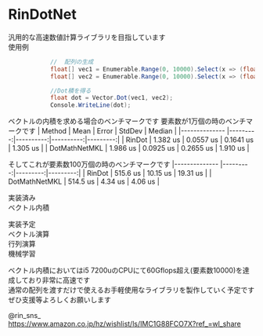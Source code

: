 # RinDotNet

汎用的な高速数値計算ライブラリを目指しています  
使用例
  
```csharp
            //  配列の生成
            float[] vec1 = Enumerable.Range(0, 10000).Select(x => (float)x).ToArray();
            float[] vec2 = Enumerable.Range(0, 10000).Select(x => (float)2 * x).ToArray();

            //Dot積を得る
            float dot = Vector.Dot(vec1, vec2);
            Console.WriteLine(dot);
```
ベクトルの内積を求める場合のベンチマークです
要素数が1万個の時のベンチマークです
|        Method |     Mean |     Error |    StdDev |   Median |
|-------------- |---------:|----------:|----------:|---------:|
|        RinDot | 1.382 us | 0.0557 us | 0.1641 us | 1.305 us |
| DotMathNetMKL | 1.986 us | 0.0925 us | 0.2655 us | 1.910 us |
  
そしてこれが要素数100万個の時のベンチマークです
|-------------- |---------:|---------:|---------:|
|        RinDot | 515.6 us | 10.15 us | 19.31 us |
| DotMathNetMKL | 514.5 us |  4.34 us |  4.06 us |

実装済み  
ベクトル内積
  
実装予定  
ベクトル演算  
行列演算  
機械学習  
  
ベクトル内積においてはi5 7200uのCPUにて60Gflops超え(要素数10000)を達成しており非常に高速です  
通常の配列を渡すだけで使えるお手軽使用なライブラリを製作していく予定です  
ぜひ支援等よろしくお願いします  
  
@rin_sns_  
https://www.amazon.co.jp/hz/wishlist/ls/IMC1G88FCO7X?ref_=wl_share
